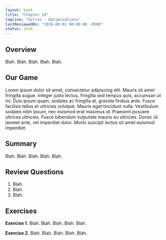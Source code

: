 ```yaml
---
layout: book
title: "Chapter 18"
tagline: "Extras - Optimizations"
lastReviewedOn: "2016-08-01 00:00:00 -0500"
status: stub
---
```


## Overview

Blah. Blah. Blah. Blah. Blah. 

## Our Game

Lorem ipsum dolor sit amet, consectetur adipiscing elit. Mauris sit amet fringilla augue. Integer justo lectus, fringilla sed tempus quis, accumsan ut mi. Duis ipsum quam, sodales ac fringilla at, gravida finibus ante. Fusce facilisis tellus et ultricies volutpat. Mauris eget tincidunt nulla. Vestibulum sodales nibh ipsum, nec euismod erat maximus id. Praesent posuere ultrices ultricies. Fusce bibendum vulputate mauris eu ultricies. Donec id laoreet ante, vel imperdiet dolor. Morbi suscipit lectus sit amet euismod imperdiet.

## Summary

Blah. Blah. Blah. Blah. Blah.

## Review Questions

1. Blah.
1. Blah.
1. Blah.

## Exercises

**Exercise 1.** Blah. Blah. Blah. Blah. Blah.

**Exercise 2.** Blah. Blah. Blah. Blah. Blah.

